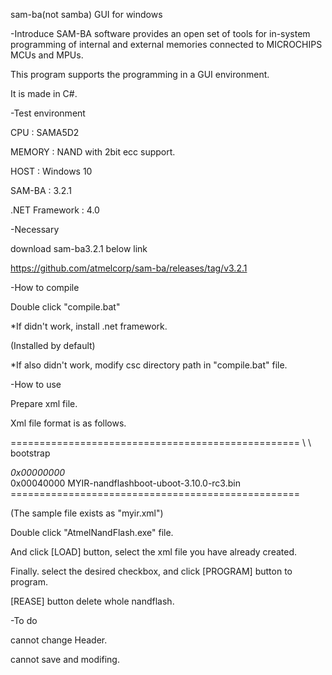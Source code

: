 sam-ba(not samba) GUI for windows



-Introduce
SAM-BA software provides an open set of tools for in-system programming of internal and external memories connected to MICROCHIPS MCUs and MPUs.

This program supports the programming in a GUI environment.

It is made in C#.


-Test environment

CPU : SAMA5D2

MEMORY : NAND with 2bit ecc support.

HOST : Windows 10

SAM-BA : 3.2.1

.NET Framework : 4.0


-Necessary
	
download sam-ba3.2.1 below link

https://github.com/atmelcorp/sam-ba/releases/tag/v3.2.1


-How to compile
	
Double click "compile.bat"

*If didn't work, install .net framework.

(Installed by default)

*If also didn't work, modify csc directory path in "compile.bat" file.


-How to use
	
Prepare xml file.

Xml file format is as follows.

<p>
==================================================
\<NAND\>
	\<MTD\>
		<name>bootstrap</name>
		<address>0x00000000</address>
		<size>0x00040000</size>
		<file>MYIR-nandflashboot-uboot-3.10.0-rc3.bin</file>
	</MTD>
</NAND>
==================================================
</p>

(The sample file exists as "myir.xml")

Double click "AtmelNandFlash.exe" file.

And click [LOAD] button, select the xml file you have already created.

Finally. select the desired checkbox, and click [PROGRAM] button to program.

[REASE] button delete whole nandflash.


-To do
	
cannot change Header.

cannot save and modifing.
